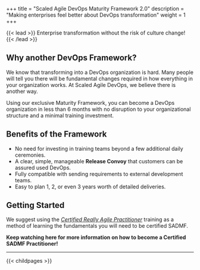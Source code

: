 +++
title = "Scaled Agile DevOps Maturity Framework 2.0"
description = "Making enterprises feel better about DevOps transformation"
weight = 1
+++

{{< lead >}}
Enterprise transformation without the risk of culture change!
{{< /lead >}}

## Why another DevOps Framework?

We know that transforming into a DevOps organization is hard. Many people will tell you there will be fundamental changes
required in how everything in your organization works. At Scaled Agile DevOps, we believe there is another way.

Using
our exclusive Maturity Framework, you can become a DevOps organization in less than 6 months with no disruption to your
organizational structure and a minimal training investment.

## Benefits of the Framework

- No need for investing in training teams beyond a few additional daily ceremonies.
- A clear, simple, manageable **Release Convoy** that customers can be assured used DevOps.
- Fully compatible with sending requirements to external development teams.
- Easy to plan 1, 2, or even 3 years worth of detailed deliveries.

## Getting Started

We suggest using the *[Certified Really Agile Practitioner](https://www.youtube.com/watch?v=cwbiSCgiZNA)* training as a method of learning the fundamentals you will need
to be certified SADMF.

**Keep watching here for more information on how to become a Certified SADMF Practitioner!**

---

{{< childpages >}}
